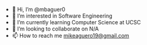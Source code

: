 - 👋 Hi, I’m @mbaguer0
- 👀 I’m interested in Software Engineering 
- 🌱 I’m currently learning Computer Science at UCSC
- 💞️ I’m looking to collaborate on N/A
- 📫 How to reach me mikeaguero19@gmail.com 

<!---
mbaguer0/mbaguer0 is a ✨ special ✨ repository because its `README.md` (this file) appears on your GitHub profile.
You can click the Preview link to take a look at your changes.
--->
